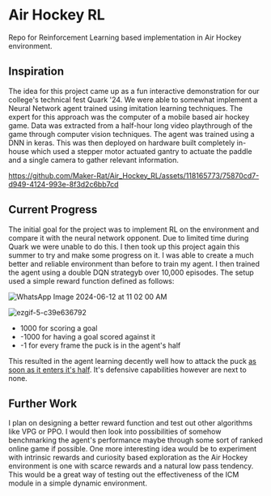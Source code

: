 # **Air Hockey RL**

Repo for Reinforcement Learning based implementation in Air Hockey environment.


## Inspiration
The idea for this project came up as a fun interactive demonstration for our college's technical fest Quark '24. We were able to somewhat implement a Neural Network agent trained using imitation learning techniques. The expert for this approach was the computer of a mobile based air hockey game. Data was extracted from a half-hour long video playthrough of the game through computer vision techniques. The agent was trained using a DNN in keras. This was then deployed on hardware built completely in-house which used a stepper motor actuated gantry to actuate the paddle and a single camera to gather relevant information.


https://github.com/Maker-Rat/Air_Hockey_RL/assets/118165773/75870cd7-d949-4124-993e-8f3d2c6bb7cd



## Current Progress
The initial goal for the project was to implement RL on the environment and compare it with the neural network opponent. Due to limited time during Quark we were unable to do this. I then took up this project again this summer to try and make some progress on it. I was able to create a much better and reliable environment than before to train my agent. I then trained the agent using a double DQN strategyb over 10,000 episodes. The setup used a simple reward function defined as follows:

![WhatsApp Image 2024-06-12 at 11 02 00 AM](https://github.com/Maker-Rat/Air_Hockey_RL/assets/118165773/a08ee77b-d747-46db-8d67-4512637e569f)

![ezgif-5-c39e636792](https://github.com/Maker-Rat/Air_Hockey_RL/assets/118165773/c41b8e5a-7927-4ca8-8e28-2e08bba6be24)


  - 1000 for scoring a goal
  - -1000 for having a goal scored against it
  - -1 for every frame the puck is in the agent's half

This resulted in the agent learning decently well how to attack the puck [as soon as it enters it's half](/RL_vs_NN.mp4). It's defensive capabilities however are next to none.


## Further Work
I plan on designing a better reward function and test out other algorithms like VPG or PPO. I would then look into possibilities of somehow benchmarking the agent's performance maybe through some sort of ranked online game if possible.
One more interesting idea would be to experiment with intrinsic rewards and curiosity based exploration as the Air Hockey environment is one with scarce rewards and a natural low pass tendency. This would be a great way of testing out the effectiveness of the ICM module in a simple dynamic environment.


